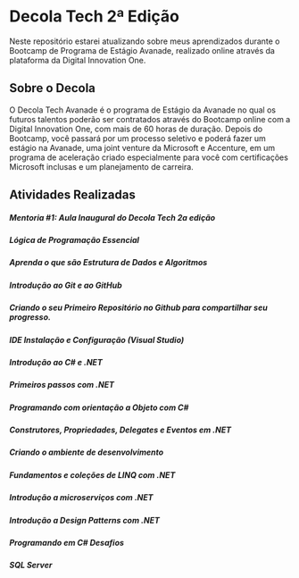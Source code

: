 # Decola Tech 2ª Edição

Neste repositório estarei atualizando sobre meus aprendizados durante o Bootcamp de Programa de Estágio Avanade, realizado online através da plataforma da Digital Innovation One.

## Sobre o Decola

O Decola Tech Avanade é o programa de Estágio da Avanade no qual os futuros talentos poderão ser contratados através do Bootcamp online com a Digital Innovation One, com mais de 60 horas de duração. Depois do Bootcamp, você passará por um processo seletivo e poderá fazer um estágio na Avanade, uma joint venture da Microsoft e Accenture, em um programa de aceleração criado especialmente para você com certificações Microsoft inclusas e um planejamento de carreira.

## Atividades Realizadas

##### Mentoria #1: Aula Inaugural do Decola Tech 2a edição

##### Lógica de Programação Essencial

##### Aprenda o que são Estrutura de Dados e Algoritmos

##### Introdução ao Git e ao GitHub

##### Criando o seu Primeiro Repositório no Github para compartilhar seu progresso.

##### IDE Instalação e Configuração (Visual Studio)

##### Introdução ao C# e .NET

##### Primeiros passos com .NET

##### Programando com orientação a Objeto com C#

##### Construtores, Propriedades, Delegates e Eventos em .NET

##### Criando o ambiente de desenvolvimento

##### Fundamentos e coleções de LINQ com .NET

##### Introdução a microserviços com .NET

##### Introdução a Design Patterns com .NET

##### Programando em C# Desafios

##### SQL Server


